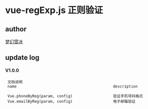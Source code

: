 # vue-regExp.js 正则验证 #
## author ##
[梦幻雪冰](https://github.com/chennengbao)
## update log

#### V1.0.0 ####
 
     文档说明
     name 											description
      
     Vue.phoneByReg(param, config)					验证手机号码格式
     Vue.emailByReg(param, config)					电子邮箱验证
